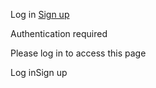 Log in [Sign up](https://platform.openai.com/signup)

Authentication required

Please log in to access this page

Log inSign up